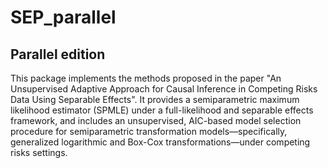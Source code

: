 # SEP_parallel
## Parallel edition
This package implements the methods proposed in the paper "An Unsupervised Adaptive Approach for Causal Inference in Competing Risks Data Using Separable Effects". It provides a semiparametric maximum likelihood estimator (SPMLE) under a full-likelihood and separable effects framework, and includes an unsupervised, AIC-based model selection procedure for semiparametric transformation models—specifically, generalized logarithmic and Box-Cox transformations—under competing risks settings.
